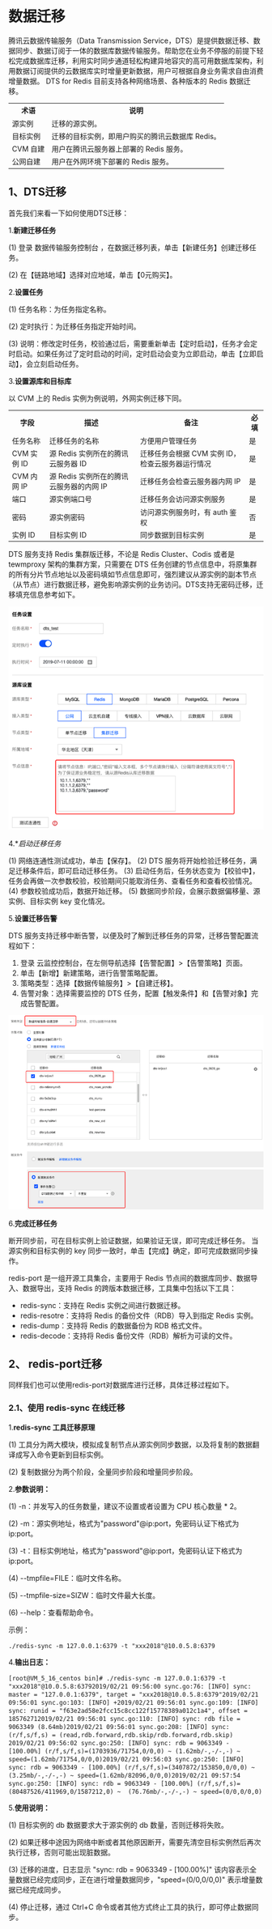 # 数据迁移
腾讯云数据传输服务（Data Transmission Service，DTS）是提供数据迁移、数据同步、数据订阅于一体的数据库数据传输服务。帮助您在业务不停服的前提下轻松完成数据库迁移，利用实时同步通道轻松构建异地容灾的高可用数据库架构，利用数据订阅提供的云数据库实时增量更新数据，用户可根据自身业务需求自由消费增量数据。 DTS for Redis 目前支持各种网络场景、各种版本的 Redis 数据迁移。

<table>
    <tr>
        <th>术语</th>
        <th>说明</th>
    </tr>
    <tr>
        <td>源实例</td>
        <td>迁移的源实例。</td>
    </tr>
    <tr>
        <td>目标实例</td>
        <td>迁移的目标实例，即用户购买的腾讯云数据库 Redis。</td>
    </tr>
    <tr>
        <td>CVM 自建</td>
        <td>用户在腾讯云服务器上部署的 Redis 服务。</td>
    </tr>
    <tr>
        <td>公网自建</td>
        <td>用户在外网环境下部署的 Redis 服务。</td>
    </tr>
</table>

## 1、DTS迁移

首先我们来看一下如何使用DTS迁移：

1.**新建迁移任务**

(1)	登录 数据传输服务控制台 ，在数据迁移列表，单击【新建任务】创建迁移任务。

(2)	在【链路地域】选择对应地域，单击【0元购买】。

2.**设置任务**

(1)	任务名称：为任务指定名称。

(2)	定时执行：为迁移任务指定开始时间。

(3)	说明：修改定时任务，校验通过后，需要重新单击【定时启动】，任务才会定时启动。如果任务过了定时启动的时间，定时启动会变为立即启动，单击【立即启动】，会立刻启动任务。

3.**设置源库和目标库**

以 CVM 上的 Redis 实例为例说明，外网实例迁移下同。
<table>
    <tr>
        <th>字段</th>
        <th>描述</th>
        <th>备注</th>
        <th>必填</th>
    </tr>
    <tr>
        <td>任务名称</td>
        <td>迁移任务的名称</td>
        <td>方便用户管理任务</td>
        <td>是</td>
    </tr>
    <tr>
        <td>CVM 实例 ID</td>
        <td>源 Redis 实例所在的腾讯云服务器 ID</td>
        <td>迁移任务会根据 CVM 实例 ID，检查云服务器运行情况</td>
        <td>是</td>
    </tr>
    <tr>
        <td>CVM 内网 IP</td>
        <td>源 Redis 实例所在的腾讯云服务器的内网 IP</td>
        <td>迁移任务会检查云服务器内网 IP</td>
        <td>是</td>
    </tr>
    <tr>
        <td>端口</td>
        <td>源实例端口号</td>
        <td>迁移任务会访问源实例服务</td>
        <td>是</td>
    </tr>
    <tr>
        <td>密码</td>
        <td>源实例密码</td>
        <td>访问源实例服务时，有 auth 鉴权</td>
        <td>否</td>
    </tr>
    <tr>
        <td>实例 ID</td>
        <td>目标实例 ID</td>
        <td>同步数据到目标实例</td>
        <td>是</td>
    </tr>
</table>
DTS 服务支持 Redis 集群版迁移，不论是 Redis Cluster、Codis 或者是 tewmproxy 架构的集群方案，只需要在 DTS 任务创建的节点信息中，将原集群的所有分片节点地址以及密码填如节点信息即可，强烈建议从源实例的副本节点（从节点）进行数据迁移，避免影响源实例的业务访问。DTS支持无密码迁移，迁移填充信息参考如下。

![image](../../../Gallerys/tencentdb6-33.jpg)

4.**启动迁移任务*

(1)	网络连通性测试成功，单击【保存】。
(2)	DTS 服务将开始检验迁移任务，满足迁移条件后，即可启动迁移任务。
(3)	启动任务后，任务状态变为【校验中】，任务会再做一次参数校验，校验期间只能取消任务、查看任务和查看校验情况。
(4)	参数校验成功后，数据开始迁移。
(5)	数据同步阶段，会展示数据偏移量、源实例、目标实例 key 变化情况。

5.**设置迁移告警**

DTS 服务支持迁移中断告警，以便及时了解到迁移任务的异常，迁移告警配置流程如下：

1) 登录 云监控控制台，在左侧导航选择【告警配置】>【告警策略】页面。
2) 单击【新增】新建策略，进行告警策略配置。
3) 策略类型：选择【数据传输服务】>【自建迁移】。
4) 告警对象：选择需要监控的 DTS 任务，配置【触发条件】和【告警对象】完成告警配置。

![image](../../../Gallerys/tencentdb6-34.jpg)

6.**完成迁移任务**

断开同步前，可在目标实例上验证数据，如果验证无误，即可完成迁移任务。
当源实例和目标实例的 key 同步一致时，单击【完成】确定，即可完成数据同步操作。

redis-port 是一组开源工具集合，主要用于 Redis 节点间的数据库同步、数据导入、数据导出，支持 Redis 的跨版本数据迁移，工具集中包括以下工具：

* redis-sync：支持在 Redis 实例之间进行数据迁移。
* redis-resotre：支持将 Redis 的备份文件（RDB）导入到指定 Redis 实例。
* redis-dump：支持将 Redis 的数据备份为 RDB 格式文件。
* redis-decode：支持将 Redis 备份文件（RDB）解析为可读的文件。

## 2、 redis-port迁移

同样我们也可以使用redis-port对数据库进行迁移，具体迁移过程如下。

### 2.1、使用 redis-sync 在线迁移

1.**redis-sync 工具迁移原理**

(1)	工具分为两大模块，模拟成复制节点从源实例同步数据，以及将复制的数据翻译成写入命令更新到目标实例。

(2)	复制数据分为两个阶段，全量同步阶段和增量同步阶段。

2.**参数说明：**

(1)	-n：并发写入的任务数量，建议不设置或者设置为 CPU 核心数量 * 2。

(2)	-m：源实例地址，格式为"password"@ip:port，免密码认证下格式为ip:port。

(3)	-t：目标实例地址，格式为"password"@ip:port，免密码认证下格式为ip:port。

(4)	--tmpfile=FILE：临时文件名称。

(5)	--tmpfile-size=SIZW：临时文件最大长度。

(6)	--help：查看帮助命令。

示例：
```apacheconfig
./redis-sync -m 127.0.0.1:6379 -t "xxx2018"@10.0.5.8:6379
```
4.**输出日志：**
```apacheconfig
[root@VM_5_16_centos bin]# ./redis-sync -m 127.0.0.1:6379 -t "xxx2018"@10.0.5.8:63792019/02/21 09:56:00 sync.go:76: [INFO] sync: master = "127.0.0.1:6379", target = "xxx2018@10.0.5.8:6379"2019/02/21 09:56:01 sync.go:103: [INFO] +2019/02/21 09:56:01 sync.go:109: [INFO] sync: runid = "f63e2ad58e2fcc15c8cc122f15778389a012c1a4", offset = 185762712019/02/21 09:56:01 sync.go:110: [INFO] sync: rdb file = 9063349 (8.64mb)2019/02/21 09:56:01 sync.go:208: [INFO] sync: (r/f,s/f,s) = (read,rdb.forward,rdb.skip/rdb.forward,rdb.skip)
2019/02/21 09:56:02 sync.go:250: [INFO] sync: rdb = 9063349 - [100.00%] (r/f,s/f,s)=(1703936/71754,0/0,0) ~ (1.62mb/-,-/-,-) ~ speed=(1.62mb/71754,0/0,0)2019/02/21 09:56:03 sync.go:250: [INFO] sync: rdb = 9063349 - [100.00%] (r/f,s/f,s)=(3407872/153850,0/0,0) ~ (3.25mb/-,-/-,-) ~ speed=(1.62mb/82096,0/0,0)2019/02/21 09:57:54 sync.go:250: [INFO] sync: rdb = 9063349 - [100.00%] (r/f,s/f,s)=(80487526/411969,0/1587212,0) ~  (76.76mb/-,-/-,-) ~ speed=(0/0,0/0,0)
```
5.**使用说明：**

(1)	目标实例的 db 数据要求大于源实例的 db 数量，否则迁移将失败。

(2)	如果迁移中途因为网络中断或者其他原因断开，需要先清空目标实例然后再次执行迁移，否则可能出现脏数据。

(3)	迁移的进度，日志显示 "sync: rdb = 9063349 - [100.00%]" 该内容表示全量数据已经完成同步，正在进行增量数据同步，"speed=(0/0,0/0,0)" 表示增量数据已经完成同步。

(4)	停止迁移，通过 Ctrl+C 命令或者其他方式终止工具的执行，即可停止数据同步。











